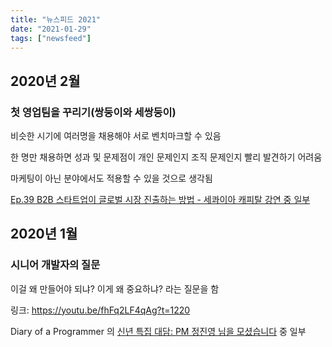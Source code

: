 ```yaml
---
title: "뉴스피드 2021"
date: "2021-01-29"
tags: ["newsfeed"]
---
```


## 2020년 2월

### 첫 영업팀을 꾸리기(쌍둥이와 세쌍둥이)

비슷한 시기에 여러명을 채용해야 서로 벤치마크할 수 있음

한 명만 채용하면 성과 및 문제점이 개인 문제인지 조직 문제인지 빨리 발견하기 어려움

마케팅이 아닌 분야에서도 적용할 수 있을 것으로 생각됨

[Ep.39 B2B 스타트업이 글로벌 시장 진출하는 방법 - 세콰이아 캐피탈 강연 중 일부](https://youtu.be/RLnBSwZ-flw?t=1258)

## 2020년 1월

### 시니어 개발자의 질문

이걸 왜 만들어야 되냐? 이게 왜 중요하냐? 라는 질문을 함

링크: https://youtu.be/fhFq2LF4qAg?t=1220

Diary of a Programmer 의 [신년 특집 대담: PM 정진영 님을 모셨습니다](https://youtu.be/fhFq2LF4qAg) 중 일부
